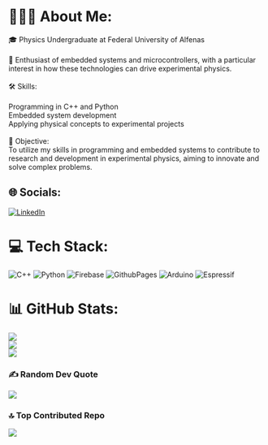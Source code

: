 # 👨🏼‍💻 About Me:
🎓 Physics Undergraduate at Federal University of Alfenas<br><br>🔬 Enthusiast of embedded systems and microcontrollers, with a particular interest in how these technologies can drive experimental physics.<br><br>🛠️ Skills:<br><br>    Programming in C++ and Python<br>    Embedded system development<br>    Applying physical concepts to experimental projects<br><br>🚀 Objective:<br>To utilize my skills in programming and embedded systems to contribute to research and development in experimental physics, aiming to innovate and solve complex problems.


## 🌐 Socials:
[![LinkedIn](https://img.shields.io/badge/LinkedIn-%230077B5.svg?logo=linkedin&logoColor=white)](www.linkedin.com/in/leandro-sanches-472bb4322/) 

# 💻 Tech Stack:
![C++](https://img.shields.io/badge/c++-%2300599C.svg?style=for-the-badge&logo=c%2B%2B&logoColor=white) ![Python](https://img.shields.io/badge/python-3670A0?style=for-the-badge&logo=python&logoColor=ffdd54) ![Firebase](https://img.shields.io/badge/firebase-%23039BE5.svg?style=for-the-badge&logo=firebase) ![GithubPages](https://img.shields.io/badge/github%20pages-121013?style=for-the-badge&logo=github&logoColor=white) ![Arduino](https://img.shields.io/badge/-Arduino-00979D?style=for-the-badge&logo=Arduino&logoColor=white) ![Espressif](https://img.shields.io/badge/espressif-E7352C.svg?style=for-the-badge&logo=espressif&logoColor=white)
# 📊 GitHub Stats:
![](https://github-readme-stats.vercel.app/api?username=LeandroSanchess&theme=transparent&hide_border=true&include_all_commits=true&count_private=true)<br/>
![](https://github-readme-streak-stats.herokuapp.com/?user=LeandroSanchess&theme=transparent&hide_border=true)<br/>
![](https://github-readme-stats.vercel.app/api/top-langs/?username=LeandroSanchess&theme=transparent&hide_border=true&include_all_commits=true&count_private=true&layout=compact)

### ✍️ Random Dev Quote
![](https://quotes-github-readme.vercel.app/api?type=horizontal&theme=radical)

### 🔝 Top Contributed Repo
![](https://github-contributor-stats.vercel.app/api?username=LeandroSanchess&limit=5&theme=transparent&combine_all_yearly_contributions=true)

